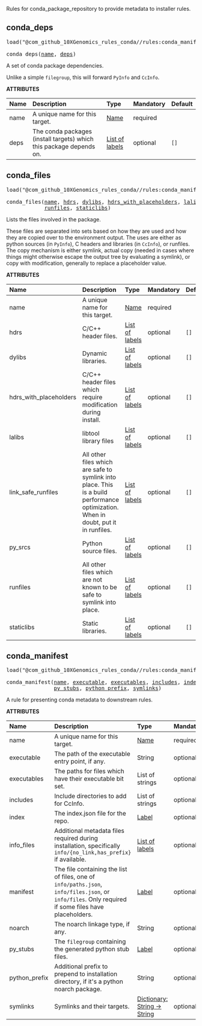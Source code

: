 <!-- Generated with Stardoc: http://skydoc.bazel.build -->

Rules for conda_package_repository to provide metadata to installer rules.

<a id="conda_deps"></a>

## conda_deps

<pre>
load("@com_github_10XGenomics_rules_conda//rules:conda_manifest.bzl", "conda_deps")

conda_deps(<a href="#conda_deps-name">name</a>, <a href="#conda_deps-deps">deps</a>)
</pre>

A set of conda package dependencies.

Unlike a simple `filegroup`, this will forward `PyInfo` and `CcInfo`.

**ATTRIBUTES**


| Name  | Description | Type | Mandatory | Default |
| :------------- | :------------- | :------------- | :------------- | :------------- |
| <a id="conda_deps-name"></a>name |  A unique name for this target.   | <a href="https://bazel.build/concepts/labels#target-names">Name</a> | required |  |
| <a id="conda_deps-deps"></a>deps |  The conda packages (install targets) which this package depends on.   | <a href="https://bazel.build/concepts/labels">List of labels</a> | optional |  `[]`  |


<a id="conda_files"></a>

## conda_files

<pre>
load("@com_github_10XGenomics_rules_conda//rules:conda_manifest.bzl", "conda_files")

conda_files(<a href="#conda_files-name">name</a>, <a href="#conda_files-hdrs">hdrs</a>, <a href="#conda_files-dylibs">dylibs</a>, <a href="#conda_files-hdrs_with_placeholders">hdrs_with_placeholders</a>, <a href="#conda_files-lalibs">lalibs</a>, <a href="#conda_files-link_safe_runfiles">link_safe_runfiles</a>, <a href="#conda_files-py_srcs">py_srcs</a>,
            <a href="#conda_files-runfiles">runfiles</a>, <a href="#conda_files-staticlibs">staticlibs</a>)
</pre>

Lists the files involved in the package.

These files are separated into sets based on how they are used and how they are
copied over to the environment output.
The uses are either as python sources (in `PyInfo`), C headers and libraries
(in `CcInfo`), or runfiles.
The copy mechanism is either symlink, actual copy (needed in cases where things
might otherwise escape the output tree by evaluating a symlink), or copy with
modification, generally to replace a placeholder value.

**ATTRIBUTES**


| Name  | Description | Type | Mandatory | Default |
| :------------- | :------------- | :------------- | :------------- | :------------- |
| <a id="conda_files-name"></a>name |  A unique name for this target.   | <a href="https://bazel.build/concepts/labels#target-names">Name</a> | required |  |
| <a id="conda_files-hdrs"></a>hdrs |  C/C++ header files.   | <a href="https://bazel.build/concepts/labels">List of labels</a> | optional |  `[]`  |
| <a id="conda_files-dylibs"></a>dylibs |  Dynamic libraries.   | <a href="https://bazel.build/concepts/labels">List of labels</a> | optional |  `[]`  |
| <a id="conda_files-hdrs_with_placeholders"></a>hdrs_with_placeholders |  C/C++ header files which require modification during install.   | <a href="https://bazel.build/concepts/labels">List of labels</a> | optional |  `[]`  |
| <a id="conda_files-lalibs"></a>lalibs |  libtool library files   | <a href="https://bazel.build/concepts/labels">List of labels</a> | optional |  `[]`  |
| <a id="conda_files-link_safe_runfiles"></a>link_safe_runfiles |  All other files which are safe to symlink into place. This is a build performance optimization. When in doubt, put it in runfiles.   | <a href="https://bazel.build/concepts/labels">List of labels</a> | optional |  `[]`  |
| <a id="conda_files-py_srcs"></a>py_srcs |  Python source files.   | <a href="https://bazel.build/concepts/labels">List of labels</a> | optional |  `[]`  |
| <a id="conda_files-runfiles"></a>runfiles |  All other files which are not known to be safe to symlink into place.   | <a href="https://bazel.build/concepts/labels">List of labels</a> | optional |  `[]`  |
| <a id="conda_files-staticlibs"></a>staticlibs |  Static libraries.   | <a href="https://bazel.build/concepts/labels">List of labels</a> | optional |  `[]`  |


<a id="conda_manifest"></a>

## conda_manifest

<pre>
load("@com_github_10XGenomics_rules_conda//rules:conda_manifest.bzl", "conda_manifest")

conda_manifest(<a href="#conda_manifest-name">name</a>, <a href="#conda_manifest-executable">executable</a>, <a href="#conda_manifest-executables">executables</a>, <a href="#conda_manifest-includes">includes</a>, <a href="#conda_manifest-index">index</a>, <a href="#conda_manifest-info_files">info_files</a>, <a href="#conda_manifest-manifest">manifest</a>, <a href="#conda_manifest-noarch">noarch</a>,
               <a href="#conda_manifest-py_stubs">py_stubs</a>, <a href="#conda_manifest-python_prefix">python_prefix</a>, <a href="#conda_manifest-symlinks">symlinks</a>)
</pre>

A rule for presenting conda metadata to downstream rules.

**ATTRIBUTES**


| Name  | Description | Type | Mandatory | Default |
| :------------- | :------------- | :------------- | :------------- | :------------- |
| <a id="conda_manifest-name"></a>name |  A unique name for this target.   | <a href="https://bazel.build/concepts/labels#target-names">Name</a> | required |  |
| <a id="conda_manifest-executable"></a>executable |  The path of the executable entry point, if any.   | String | optional |  `""`  |
| <a id="conda_manifest-executables"></a>executables |  The paths for files which have their executable bit set.   | List of strings | optional |  `[]`  |
| <a id="conda_manifest-includes"></a>includes |  Include directories to add for CcInfo.   | List of strings | optional |  `[]`  |
| <a id="conda_manifest-index"></a>index |  The index.json file for the repo.   | <a href="https://bazel.build/concepts/labels">Label</a> | optional |  `None`  |
| <a id="conda_manifest-info_files"></a>info_files |  Additional metadata files required during installation, specifically `info/{no_link,has_prefix}` if available.   | <a href="https://bazel.build/concepts/labels">List of labels</a> | optional |  `[]`  |
| <a id="conda_manifest-manifest"></a>manifest |  The file containing the list of files, one of `info/paths.json`, `info/files.json`, or `info/files`. Only required if some files have placeholders.   | <a href="https://bazel.build/concepts/labels">Label</a> | optional |  `None`  |
| <a id="conda_manifest-noarch"></a>noarch |  The noarch linkage type, if any.   | String | optional |  `""`  |
| <a id="conda_manifest-py_stubs"></a>py_stubs |  The `filegroup` containing the generated python stub files.   | <a href="https://bazel.build/concepts/labels">Label</a> | optional |  `None`  |
| <a id="conda_manifest-python_prefix"></a>python_prefix |  Additional prefix to prepend to installation directory, if it's a python noarch package.   | String | optional |  `""`  |
| <a id="conda_manifest-symlinks"></a>symlinks |  Symlinks and their targets.   | <a href="https://bazel.build/rules/lib/dict">Dictionary: String -> String</a> | optional |  `{}`  |


